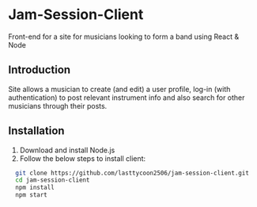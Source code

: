# Jam-Session-Client
Front-end for a site for musicians looking to form a band using React & Node

## Introduction
Site allows a musician to create (and edit) a user profile, log-in (with authentication) to post relevant instrument info and also search for other musicians through their posts. 

## Installation 
1) Download and install Node.js
2) Follow the below steps to install client:
```bash
  git clone https://github.com/lasttycoon2506/jam-session-client.git
  cd jam-session-client
  npm install
  npm start
```
    
